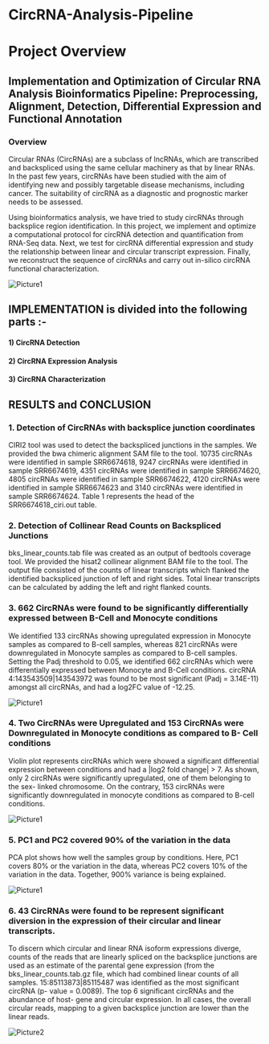 # CircRNA-Analysis-Pipeline

# Project Overview

## Implementation and Optimization of Circular RNA Analysis Bioinformatics Pipeline: Preprocessing, Alignment, Detection, Differential Expression and Functional Annotation

### Overview
Circular RNAs (CircRNAs) are a subclass of lncRNAs, which are transcribed and backspliced using the same cellular machinery as that by linear RNAs. In the past few years, circRNAs have been studied with the aim of identifying new and possibly targetable disease mechanisms, including cancer. The suitability of circRNA as a diagnostic and prognostic marker needs to be assessed. 

Using bioinformatics analysis, we have tried to study circRNAs through backsplice region identification. In this project, we implement and optimize a computational protocol for circRNA detection and quantification from RNA-Seq data. Next, we test for circRNA differential expression and study the relationship between linear and circular transcript expression. Finally, we reconstruct the sequence of circRNAs and carry out in-silico circRNA functional characterization.

![Picture1](https://user-images.githubusercontent.com/66521525/135354639-799dfbf8-b60e-4da1-8d2c-ff5159f855e3.png)


## IMPLEMENTATION is divided into the following parts :-
#### 1) CircRNA Detection
#### 2) CircRNA Expression Analysis
#### 3) CircRNA Characterization

## RESULTS and CONCLUSION
### 1. Detection of CircRNAs with backsplice junction coordinates
CIRI2 tool was used to detect the backspliced junctions in the samples. We provided the bwa chimeric alignment SAM file to the tool. 10735 circRNAs were identified in sample SRR6674618, 9247 circRNAs were identified in sample SRR6674619, 4351 circRNAs were identified in sample SRR6674620, 4805 circRNAs were identified in sample SRR6674622, 4120 circRNAs were identified in sample SRR6674623 and 3140 circRNAs were identified in sample SRR6674624. Table 1 represents the head of the SRR6674618_ciri.out table.

### 2. Detection of Collinear Read Counts on Backspliced Junctions
bks_linear_counts.tab file was created as an output of bedtools coverage tool. We provided the hisat2 collinear alignment BAM file to the tool. The output file consisted of the counts of linear transcripts which flanked the identified backspliced junction of left and right sides. Total linear transcripts can be calculated by adding the left and right flanked counts.

### 3. 662 CircRNAs were found to be significantly differentially expressed between B-Cell and Monocyte conditions
We identified 133 circRNAs showing upregulated expression in Monocyte samples as compared to B-cell samples, whereas 821 circRNAs were downregulated in Monocyte samples as compared to B-cell samples. Setting the Padj threshold to 0.05, we identified 662 circRNAs which were differentially expressed between Monocyte and B-Cell conditions. circRNA 4:143543509|143543972 was found to be most significant (Padj = 3.14E-11) amongst all circRNAs, and had a log2FC value of -12.25.

![Picture1](https://user-images.githubusercontent.com/66521525/135355460-5f0e857f-72cb-491c-9496-cadcf73f29bd.png)

### 4. Two CircRNAs were Upregulated and 153 CircRNAs were Downregulated in Monocyte conditions as compared to B- Cell conditions
Violin plot represents circRNAs which were showed a significant differential expression between conditions and had a |log2 fold change| > 7. As shown, only 2 circRNAs were significantly upregulated, one of them belonging to the sex- linked chromosome. On the contrary, 153 circRNAs were significantly downregulated in monocyte conditions as compared to B-cell conditions.

![Picture1](https://user-images.githubusercontent.com/66521525/135355507-7fac8ff3-e14f-4260-80b6-d41ffe59626a.png)

### 5. PC1 and PC2 covered 90% of the variation in the data
PCA plot shows how well the samples group by conditions. Here, PC1 covers 80% or the variation in the data, whereas PC2 covers 10% of the variation in the data. Together, 900% variance is being explained.

![Picture1](https://user-images.githubusercontent.com/66521525/135355568-a5aaa00f-44fb-41ce-9fd0-e7e34ca32ffe.png)

### 6. 43 CircRNAs were found to be represent significant diversion in the expression of their circular and linear transcripts. 
To discern which circular and linear RNA isoform expressions diverge, counts of the reads that are linearly spliced on the backsplice junctions are used as an estimate of the parental gene expression (from the bks_linear_counts.tab.gz file, which had combined linear counts of all samples. 15:85113873|85115487 was identified as the most significant circRNA (p- value = 0.0089). The top 6 significant circRNAs and the abundance of host- gene and circular expression. In all cases, the overall circular reads, mapping to a given backsplice junction are lower than the linear reads.

![Picture2](https://user-images.githubusercontent.com/66521525/135355605-760dd463-d8e8-4924-8979-39abd7b308a5.png)
